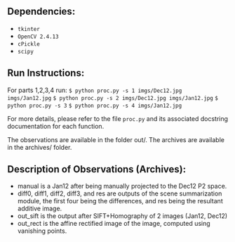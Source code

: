 ## Dependencies:
- ```tkinter```
- ```OpenCV 2.4.13```
- ```cPickle```
- ```scipy```


## Run Instructions:
For parts 1,2,3,4 run:
```$ python proc.py -s 1 imgs/Dec12.jpg imgs/Jan12.jpg```
```$ python proc.py -s 2 imgs/Dec12.jpg imgs/Jan12.jpg```
```$ python proc.py -s 3```
```$ python proc.py -s 4 imgs/Jan12.jpg```

For more details, please refer to the file ```proc.py``` and its associated docstring documentation for each function.

The observations are available in the folder out/. The archives are available in the archives/ folder.

## Description of Observations (Archives):
- manual is a Jan12 after being manually projected to the Dec12 P2 space.
- diff0, diff1, diff2, diff3, and res are outputs of the scene summarization module, the first four being the differences, and res being the resultant additive image.
- out_sift is the output after SIFT+Homography of 2 images (Jan12, Dec12)
- out_rect is the affine rectified image of the image, computed using vanishing points.
